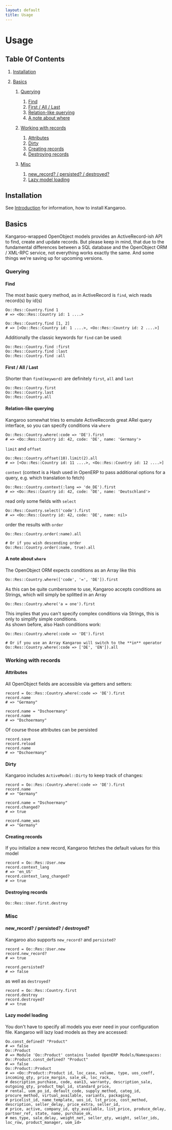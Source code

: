 ```yaml
---
layout: default
title: Usage
---
```


Usage
=====

Table Of Contents
-----------------

1. [Installation](#installation)
2. [Basics](#basics)

   1. [Querying](#querying)
  
      1. [Find](#find)
      2. [First / All / Last](#first__all__last)
      3. [Relation-like querying](#relationlike_querying)
      4. [A note about where](#a_note_about_)
      
   2. [Working with records](#working_with_records)
   
      1. [Attributes](#attributes)
      2. [Dirty](#dirty)
      3. [Creating records](#creating_records)
      4. [Destroying records](#destroying_records)
      
   3. [Misc](#misc)
      1. [new\_record? / persisted? / destroyed?](#new_record__persisted__destroyed)
      2. [Lazy model loading](#lazy_model_loading)

Installation
------------

See [Introduction](/index.html) for information, how to install Kangaroo.

Basics
------

Kangaroo-wrapped OpenObject models provides an ActiveRecord-ish API to find, create and update records.
But please keep in mind, that due to the fundamental differences between a SQL database and the OpenObject
ORM / XML-RPC service, not everything works exactly the same. And some things we're saving up for upcoming versions.

### Querying
#### Find
The most basic query method, as in ActiveRecord is `find`, wich reads record(s) by id(s)

    Oo::Res::Country.find 1
    # => <Oo::Res::Country id: 1 ....>
    
    Oo::Res::Country.find [1, 2]
    # => [<Oo::Res::Country id: 1 ....>, <Oo::Res::Country id: 2 ....>]
    
Additionally the classic keywords for `find` can be used:

    Oo::Res::Country.find :first
    Oo::Res::Country.find :last
    Oo::Res::Country.find :all
    
#### First / All / Last
Shorter than `find(keyword)` are definitely `first`, `all` and `last`

    Oo::Res::Country.first
    Oo::Res::Country.last
    Oo::Res::Country.all

#### Relation-like querying
Kangaroo somewhat tries to emulate ActiveRecords great ARel query interface, so you can specify conditions via `where`

    Oo::Res::Country.where(:code => 'DE').first
    # => <Oo::Res::Country id: 42, code: 'DE', name: 'Germany'>
    
`limit` and `offset`

    Oo::Res::Country.offset(10).limit(2).all
    # => [<Oo::Res::Country id: 11 ....>, <Oo::Res::Country id: 12 ....>]
    
`context` (context is a Hash used in OpenERP to pass additional options for a query, e.g. which translation to fetch)

    Oo::Res::Country.context(:lang => 'de_DE').first
    # => <Oo::Res::Country id: 42, code: 'DE', name: 'Deutschland'>
    
read only some fields with `select`

    Oo::Res::Country.select('code').first
    # => <Oo::Res::Country id: 42, code: 'DE', name: nil>
    
order the results with `order`

    Oo::Res::Country.order(:name).all
    
    # Or if you wish descending order
    Oo::Res::Country.order(:name, true).all

#### A note about `where`
The OpenObject ORM expects conditions as an Array like this

    Oo::Res::Country.where(['code', '=', 'DE']).first
    
As this can be quite cumbersome to use, Kangaroo accepts conditions as Strings, which will simply be
splitted in an Array

    Oo::Res::Country.where('a = one').first
    
This implies that you can't specify complex conditions via Strings, this is only to simplify simple conditions.  
As shown before, also Hash conditions work:

    Oo::Res::Country.where(:code => 'DE').first
    
    # Or if you use an Array Kangaroo will switch to the **in** operator
    Oo::Res::Country.where(:code => ['DE', 'EN']).all 
    
    
### Working with records
#### Attributes
All OpenObject fields are accessible via getters and setters:

    record = Oo::Res::Country.where(:code => 'DE').first
    record.name
    # => "Germany"

    record.name = "Dschoermany"
    record.name
    # => "Dschoermany"
    
Of course those attributes can be persisted

    record.save
    record.reload
    record.name
    # => "Dschoermany"
    
#### Dirty
Kangaroo includes `ActiveModel::Dirty` to keep track of changes:

    record = Oo::Res::Country.where(:code => 'DE').first
    record.name
    # => "Germany"

    record.name = "Dschoermany"
    record.changed?
    # => true
    
    record.name_was
    # => "Germany"
    
#### Creating records
If you initialize a new record, Kangaroo fetches the default values for this model

    record = Oo::Res::User.new
    record.context_lang
    # => 'en_US'
    record.context_lang_changed?
    # => true

#### Destroying records

    Oo::Res::User.first.destroy
    
    
### Misc
#### new\_record? / persisted? / destroyed?

Kangaroo also supports `new_record?` and `persisted?`

    record = Oo::Res::User.new
    record.new_record?
    # => true
    
    record.persisted?
    # => false
    
as well as `destroyed?`

    record = Oo::Res::Country.first
    record.destroy
    record.destroyed?
    # => true
    
#### Lazy model loading

You don't have to specify all models you ever need in your configuration file. Kangaroo will lazy load
models as they are accessed:

    Oo.const_defined? "Product"
    # => false 
    Oo::Product
    # => Module 'Oo::Product' contains loaded OpenERP Models/Namespaces:  
    Oo::Product.const_defined? "Product"
    # => false 
    Oo::Product::Product
    # => <Oo::Product::Product id, loc_case, volume, type, uos_coeff, incoming_qty, price_margin, sale_ok, loc_rack, 
    # description_purchase, code, ean13, warranty, description_sale, outgoing_qty, product_tmpl_id, standard_price, 
    # rental, uom_po_id, default_code, supply_method, categ_id, procure_method, virtual_available, variants, packaging, 
    # pricelist_id, name_template, uos_id, lst_price, cost_method, description, seller_delay, price_extra, seller_id, 
    # price, active, company_id, qty_available, list_price, produce_delay, partner_ref, state, name, purchase_ok, 
    # mes_type, sale_delay, weight_net, seller_qty, weight, seller_ids, loc_row, product_manager, uom_id> 
    